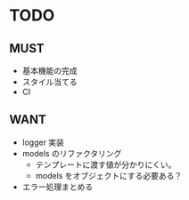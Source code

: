 # TODO

## MUST

- 基本機能の完成
- スタイル当てる
- CI

## WANT

- logger 実装
- models のリファクタリング
  - テンプレートに渡す値が分かりにくい。
  - models をオブジェクトにする必要ある？
- エラー処理まとめる
